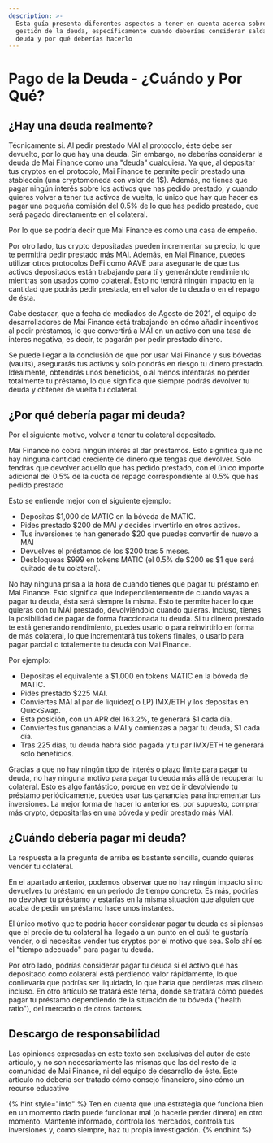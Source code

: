 ```yaml
---
description: >-
  Esta guía presenta diferentes aspectos a tener en cuenta acerca sobre la
  gestión de la deuda, específicamente cuando deberías considerar saldar tu
  deuda y por qué deberías hacerlo
---
```


# Pago de la Deuda - ¿Cuándo y Por Qué?

## ¿Hay una deuda realmente?

Técnicamente si. Al pedir prestado MAI al protocolo, éste debe ser devuelto, por lo que hay una deuda. Sin embargo, no deberías considerar la deuda de Mai Finance como una "deuda" cualquiera. Ya que, al depositar tus cryptos en el protocolo, Mai Finance te permite pedir prestado una stablecoin \(una cryptomoneda con valor de 1$\). Además, no tienes que pagar ningún interés sobre los activos que has pedido prestado, y cuando quieres volver a tener tus activos de vuelta, lo único que hay que hacer es pagar una pequeña comisión del 0.5% de lo que has pedido prestado, que será pagado directamente en el colateral.

Por lo que se podría decir que Mai Finance es como una casa de empeño.

Por otro lado, tus crypto depositadas pueden incrementar su precio, lo que te permitirá pedir prestado más MAI. Además, en Mai Finance, puedes utilizar otros protocolos DeFi como AAVE para asegurarte de que tus activos depositados están trabajando para tí y generándote rendimiento mientras son usados como colateral. Esto no tendrá ningún impacto en la cantidad que podrás pedir prestada, en el valor de tu deuda o en el repago de ésta.

Cabe destacar,  que a fecha de mediados de Agosto de 2021, el equipo de desarrolladores de Mai Finance está trabajando en cómo añadir incentivos al pedir préstamos, lo que convertirá a MAI en un activo con una tasa de interes negativa, es decir, te pagarán por pedir prestado dinero.

Se puede llegar a la conclusión de que por usar Mai Finance y sus bóvedas \(vaults\), asegurarás tus activos y sólo pondrás en riesgo tu dinero prestado. Idealmente, obtendrás unos beneficios, o al menos intentarás no perder totalmente tu préstamo, lo que significa que siempre podrás devolver tu deuda y obtener de vuelta tu colateral.

## ¿Por qué debería pagar mi deuda?

Por el siguiente motivo, volver a tener tu colateral depositado.

Mai Finance no cobra ningún interés al dar préstamos. Esto significa que no hay ninguna cantidad creciente de dinero que tengas que devolver. Solo tendrás que devolver aquello que has pedido prestado, con el único importe adicional del 0.5% de la cuota de repago correspondiente al 0.5% que has pedido prestado

Esto se entiende mejor con el siguiente ejemplo:

* Depositas $1,000 de MATIC en la bóveda de MATIC.
* Pides prestado $200 de MAI y decides invertirlo en otros activos.
* Tus inversiones te han generado $20 que puedes convertir de nuevo a MAI
* Devuelves el préstamos de los $200 tras 5 meses.
* Desbloqueas $999 en tokens MATIC \(el 0.5% de $200 es $1 que será quitado de tu colateral\).

No hay ninguna prisa a la hora de cuando tienes que pagar tu préstamo en Mai Finance. Esto significa que independientemente de cuando vayas a pagar tu deuda, ésta será siempre la misma. Esto te permite hacer lo que quieras con tu MAI prestado, devolviéndolo cuando quieras. Incluso, tienes la posibilidad de pagar de forma fraccionada tu deuda. Si tu dinero prestado te está generando rendimiento, puedes usarlo o para reinvirtirlo en forma de más colateral, lo que incrementará tus tokens finales, o usarlo para pagar parcial o totalemente tu deuda con Mai Finance.

Por ejemplo:

* Depositas el equivalente a $1,000 en tokens MATIC en la bóveda de MATIC.
* Pides prestado $225 MAI.
* Conviertes MAI al par de liquidez\( o LP\)  IMX/ETH y los depositas en QuickSwap.
* Esta posición, con un APR del 163.2%, te generará $1 cada día.
* Conviertes tus ganancias a MAI y comienzas a pagar tu deuda, $1 cada día.
* Tras 225 días, tu deuda habrá sido pagada y tu par IMX/ETH te generará solo beneficios.

Gracias a que no hay ningún tipo de interés o plazo límite para pagar tu deuda, no hay ninguna motivo para pagar tu deuda más allá de recuperar tu colateral. Esto es algo fantástico, porque en vez de ir devolviendo tu préstamo periódicamente, puedes usar tus ganancias para incrementar tus inversiones. La mejor forma de hacer lo anterior es, por supuesto, comprar más crypto, depositarlas en una bóveda y pedir prestado más MAI.

## ¿Cuándo debería pagar mi deuda?

La respuesta a la pregunta de arriba es bastante sencilla, cuando quieras vender tu colateral.

En el apartado anterior, podemos observar que no hay ningún impacto si no devuelves tu préstamo en un periodo de tiempo concreto. Es más, podrías no devolver tu préstamo y estarías en la misma situación que alguien que acaba de pedir un préstamo hace unos instantes.

El único motivo que te podría hacer considerar pagar tu deuda es si piensas que el precio de tu colateral ha llegado a un punto en el cuál te gustaría vender, o si necesitas vender tus cryptos por el motivo que sea. Solo ahí es el "tiempo adecuado" para pagar tu deuda.

Por otro lado, podrías considerar pagar tu deuda si el activo que has depositado como colateral está perdiendo valor rápidamente, lo que conllevaría que podrías ser liquidado, lo que haría que perdieras mas dinero incluso. En otro artículo se tratará este tema, donde se tratará cómo puedes pagar tu préstamo dependiendo de la situación de tu bóveda \("health ratio"\), del mercado o de otros factores.

## Descargo de responsabilidad

Las opiniones expresadas en este texto son exclusivas del autor de este artículo, y no son necesariamente las mismas que las del resto de la comunidad de Mai Finance, ni del equipo de desarrollo de éste. Este artículo no debería ser tratado cómo consejo financiero, sino cómo un recurso educativo

{% hint style="info" %}
Ten en cuenta que una estrategia que funciona bien en un momento dado puede funcionar mal \(o hacerle perder dinero\) en otro momento. Mantente informado, controla los mercados, controla tus inversiones y, como siempre, haz tu propia investigación.
{% endhint %}



